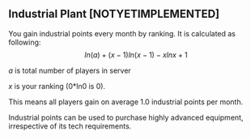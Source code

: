 ## Industrial Plant [NOTYETIMPLEMENTED]

You gain industrial points every month by ranking. It is calculated as following:
$$
ln(a)+(x-1)ln(x-1)-xlnx+1
$$

$a$ is total number of players in server

$x$ is your ranking (0*ln0 is 0).

This means all players gain on average 1.0 industrial points per month.

Industrial points can be used to purchase highly advanced equipment, irrespective of its tech requirements.
